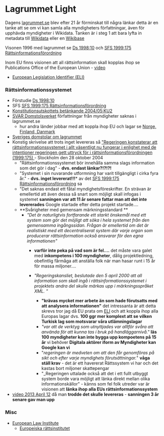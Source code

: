 # Lagrummet Light 
Dagens [lagrummet.se](https://lagrummet.se/lagrummet/rattsinformation/myndigheters-foreskrifter) blev efter 21 år förminskat till några länkar detta är en tanke att se om vi kan samla alla myndigheters författningar, även för upphävda myndigheter i Wikidata. Tanken är i steg 1 att bara lyfta in metadata till [Wikidata](https://www.wikidata.org/wiki/Wikidata:WikiProject_Sweden/Swedish_Riksdag_documents) eller en [Wikibase](https://www.wikibase.cloud/)

Visonen 1996 med lagrummet se [Ds 1998:10](https://www.regeringen.se/49bb67/contentassets/32378143627e4b6da8e9e196773bedbe/ett-offentligt-rattsinformationssystem) och [SFS 1999:175 Rättsinformationsförordning](https://www.riksdagen.se/sv/dokument-lagar/dokument/svensk-forfattningssamling/rattsinformationsforordning-1999175_sfs-1999-175)

Inom EU finns visionen att all rättsinformation skall kopplas ihop se Publications Office of the European Union - [video](https://www.youtube.com/watch?v=iFD9FM5O3A0)
* [European Legislation Identifier (ELI)](https://eur-lex.europa.eu/eli-register/about.html)

### Rättsinformationssystemet
* Förstudie [Ds 1998:10](https://www.regeringen.se/49bb67/contentassets/32378143627e4b6da8e9e196773bedbe/ett-offentligt-rattsinformationssystem)
* SFS [SFS 1999:175 Rättsinformationsförordning](https://www.riksdagen.se/sv/dokument-lagar/dokument/svensk-forfattningssamling/rattsinformationsforordning-1999175_sfs-1999-175)
* [Konstitutionsutskottets betänkande 2004/05:KU2](https://data.riksdagen.se/fil/4849D3D8-C096-4BD5-A5D0-7D09114F38B0)
* [SVAR Domstolsverket](https://github.com/salgo60/open-data-examples/issues/2#issuecomment-1175362343) författningar från myndigheter saknas i lagrummet.se
  * hur andra länder jobbar med att koppla ihop EU och lagar se [Norge, Finland, Danmark](https://community.dataportal.se/topic/388/tema-linking-global-knowledge/10?_=1659329300880)
* [Sveriges domstolar om lagrummet](https://www.domstol.se/en/om-webbplatsen-och-digitala-kanaler/lagrummet.se-och-rattsinformationssystemet/)
* Konstig skrivelse att trots inget levereras så ["Regeringen konstaterar att rättsinformationssystemet i allt väsentligt nu fungerar i enlighet med de intentioner regeringen gett uttryck för i rättsinformationsförordningen (1999:175)
](https://www.regeringen.se/49bb71/contentassets/533ebec34202421dae126840fdb9e8de/den-fortsatta-utvecklingen-av-rattsinformationssystemet) - Stockholm den 28 oktober 2004
  * "Rättsinformationssystemet bör innehålla samma slags information som det gör i dag" - **dvs. endast länkar?!?!?!**
  * "Systemet i sin nuvarande utformning har varit tillgängligt i cirka fyra år." - **dvs. inget levererat!!!*** av det [SFS 1999:175 Rättsinformationsförordning](https://www.riksdagen.se/sv/dokument-lagar/dokument/svensk-forfattningssamling/rattsinformationsforordning-1999175_sfs-1999-175) sa
  * "Det saknas endast ett fåtal myndighetsföreskrifter. En strävan är emellertid att även dessa så snart som möjligt skall infogas i systemet **sanningen var att 11 år senare fattar man att det inte levererades** Google startade efter detta projekt startade....
  * **Svårigheter med gemensam märkningsstandard **
    *  _"Det är naturligtvis fortfarande ett starkt önskemål med ett system som gör det möjligt att söka i hela systemet från den gemensamma ingångssidan. Frågan är emellertid om det är realistiskt med ett decentraliserat system där varje organ som producerar rättsinformation också ansvarar för den egna informationen"_
       * **varför inte peka på vad som är fel....** det måste vara galet med **inkompetens i 100 myndigheter**, dålig projektledning, obefintlig fårmåga att anställa folk när man hasar runt i 15 år för massa miljoner....
       * _"Regeringskansliet, beslutade den 5 april 2000 att all information som skall ingå i rättsinformationssystemet i projektets andra del skulle märkas upp i märkningsspråket XML. "_
        
          * **"krävas mycket mer arbete än som hade förutsatts med att analysera informationen"** det intressanta är att detta skrevs tror jag då EU prata om [ELI](https://eur-lex.europa.eu/eli-register/about.html) och att koppla ihop alla Europas lagar dvs. **100 ggr mer komplext att se vilken Turkisk lag som motsvarar våra utlämningslagar**
          * _"var att de verktyg som utnyttjades var alltför svåra att använda för att kunna tas i bruk på handläggarnivå."_ **läs 100 myndigheter kan inte bygga upp kompoetens på 15 år** vi behöver **Digitala aktörer iform av Myndigheter kan Google kan vi**
          * "_regeringen är medveten om att den får genomföras på sikt och efter varje myndighets förutsättningar._" **våga ställ krav** - det är ett havererat Rättssystem vi har och det kastas bort miljoner skattepengar
          * "_Regeringen uttalade också att det i ett fullt utbyggt system borde vara möjligt att länka direkt mellan olika informationskällor" - känns som fel folk utreder var är visionen att **länka ihop alla EUs rättsinformationssystem**
* [video 2013 April 12](https://www.youtube.com/watch?v=RV9mtFhUZ64) då man **trodde det skulle levereras** - **sanningen 3 år senare gav man upp**
### Misc
* [European Law Institute](https://www.europeanlawinstitute.eu/about-eli/)
  * [Europeiska rättsinstitutet](https://e-justice.europa.eu/178/SV/european_law_institute)

